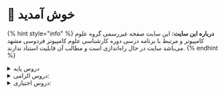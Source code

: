 # 👋 خوش آمدید 
{% hint style="info" %}
**درباره این سایت:** این سایت صفحه غیررسمی گروه علوم کامپیوتر و مرتبط با برنامه درسی دوره کارشناسی علوم کامپیوتر فردوسی مشهد می‌باشد
سایت در حال راه‌اندازی است و مطالب آن قابلیت استناد ندارند.
{% endhint %}

<details>
<summary>دروس پایه</summary>
*[ریاضی عمومی 1](docs/base/Calculus-I.md)
*[کارگاه کامپیوتر ۱](docs/base/Computer-Workshop-I.md)
*[تحلیل داده‌ها با نرم‌افزارهای عمومی](docs/base/Graphical-and-Exploratory-data-analysis.md)
*[ریاضی عمومی 2](docs/base/Calculus-II.md)
*[احتمال م‍قدماتی](docs/base/Elementary-Probability.md)
*[مبانی اقتصاد](docs/base/Basics-of-Economics.md)
*[مبانی برنامه‌نویسی](docs/base/Fundamentals-of-Computer-Programming.md)
*[معادلات دیفرانسیل](docs/base/Differential-Equations.md)

</details>

<details>

<summary>دروس الزامی:</summary>

*[بهینه‌سازی غیرخطی](docs/mandatory/Nonlinear-Optimization.md)
*[مبانی نظریه محاسبه](docs/mandatory/Introduction-to-The-theory-of-Computation.md)
*[داده‌کاوی مقدماتی](docs/mandatory/Elementary-Data-Mining.md)
*[یادگیری آماری مقدماتی](docs/mandatory/Elementary-Statistical-Learning.md)
*[روش‌های آماری](docs/mandatory/Statistical-Methods.md)
*[آمار محاسباتی](docs/mandatory/Computational-Statistics.md)
*[جبر خطی عددی](docs/mandatory/Numerical-Linear-Algebra.md)
*[مبانی آنالیز ریاضی](docs/mandatory/Foundation-of-Mathematical-Analysis.md)
*[مبانی آنالیزعددی](docs/mandatory/Foundation-of-Numerical-Analysis.md)
*[مبانی ماتریس‌ها و جبرخطی](docs/mandatory/Foundation-of-Matrix-and-Linear-Algebra.md)
*[تحلیل آماری داده ها](docs/mandatory/Statistical-Data-Analysis.md)
*[مبانی ترکیبیات](docs/mandatory/Foundation-of-Combinatorics.md)
*[اصول سیستم‌های کامپیوتری](docs/mandatory/Principles-of-Computer-Systems.md)
*[پایگاه داده](docs/mandatory/Databases.md)
*[کارگاه کامپیوتر ۲](docs/mandatory/Computer-Workshop-II.md)
*[مبانی علوم ریاضی](docs/mandatory/Foundation-of-Mathematics.md)
*[طراحی و تحلیل الگوریتم‌ها](docs/mandatory/Design-and-Analysis-of-Algorithms.md)
*[ساختمان داده و الگوریتم‌ها](docs/mandatory/Data-Structures-and-Algorithms.md)
*[پایتون برای علم داده](docs/mandatory/Python-For-Data-Science.md)
*[برنامه‌نویسی پیشرفته](docs/mandatory/Advanced-Programming.md)
*[آمار و احتمال 1](docs/mandatory/Probability-and-Statistics-I.md)
*[مبانی منطق و نظریه مجموعه ها](docs/mandatory/Fundamentals-of-Logic.md)

</details>

<details>

<summary>دروس اختیاری:</summary>

*[بهینه‌سازی گسسته](docs/elective/Discrete-Optimization.md)
*[شبیه سازی کامپیوتری](docs/elective/Computerized-Simulation.md)
*[اصول سیستم‌های عامل](docs/elective/Principles-of-Operating-Systems.md)
*[شبکه‌های اجتماعی](docs/elective/social-networks.md)
*[گرافیک کامپیوتری](docs/elective/Computer-Graphics.md)
*[مبانی جبر](docs/elective/Foundation-of-Algebra.md)
*[شبکه‌های کامپیوتری](docs/elective/Computer-Networks.md)
*[برنامه‌نویسی وب](docs/elective/Web-Programming.md)
*[برنامه‌نویسی موبایل](docs/elective/Mobile-Programming.md)
*[مبانی آنالیز فوریه و موجک ها](docs/elective/Introduction-to-Fourier-and-Wavelet-Analysis.md)
*[اصول طراحی نرم افزار](docs/elective/<p>Principles-of-Software</p><p>Design</p>.md)
*[کارآموزی](docs/elective/Apprenticeship.md)
*[کامپایلر](docs/elective/Compiler.md)
*[مباحثی در علوم کامپیوتر](docs/elective/Topics-in-Computer-Science.md)
*[مبانی بیوانفورماتیک](docs/elective/Fundamentals-of-Bioinformatic.md)
*[پروژه کارشناسی](docs/elective/Project.md)
*[نظریه گراف و کاربردها](docs/elective/Graph-Theory-and-Applications.md)
*[آنالیز عددی](docs/elective/Numerical-Analysis.md)
*[آشنایی با تحلیل کلان داده‌ها](docs/elective/Introduction-to-Big-Data-Analysis.md)
*[مباحثی در الگوریتم‌ها](docs/elective/Topics-in-Algorithms.md)
*[فرایند های تصادفی](docs/elective/Stochastic-Processes.md)
*[مبانی رایانش ابری](docs/elective/Cloud-Computing-Fundamentals.md)
*[رایانش چند‌هسته‌ای](docs/elective/Multicore-Computing.md)
*[سیگنال‌ها و سیستم‌ها](docs/elective/Signals-and-Systems.md)
*[مدیریت پروژه‌های فناوری اطلاعات](docs/elective/Information-Technology-Project-Management.md)
*[تحقیق در عملیات](docs/elective/Operations-research.md)
*[تجارت الکترونیک](docs/elective/Electronic-Commerce.md)
*[ریاضیات فازی](docs/elective/Fuzzy-Mathematics.md)
*[هندسه محاسباتی](docs/elective/Computational-Geometry.md)
*[آمار و احتمال 2](docs/elective/Probability-and-Statistics-II.md)
*[یادگیری ماشین  مقدماتی ۱](docs/elective/Elementary-Machine-Learning-I.md)
*[یادگیری ماشین مقدماتی ۲](docs/elective/Elementary-Machine-Learning-II.md)
*[نظریه محاسبه](docs/elective/Theory-of-Computation.md)
*[منطق برای علوم کامپیوتر](docs/elective/Logic-for-Computer-Science.md)
*[نظریه مقدماتی کد گذاری](docs/elective/Elementary-Coding-Theory.md)
*[رمزنگاری](docs/elective/Cryptography.md)
*[برنامه‌نویسی امن](docs/elective/Secure-Programming.md)
*[معناشناسی عملیاتی برنامه‌نویسی](docs/elective/Operational-Semantics-of-Programming.md)
*[آشنایی با نظریه بازی ها](docs/elective/Introduction-to-Game-Theory.md)
*[الگوریتم‌های تصادفی](docs/elective/Randomized-Algorithms.md)
*[رگرسیون1](docs/elective/Regression-I.md)
*[آزمایشگاه ریاضی](docs/elective/Mathematics-Lab.md)
*[هوش مصنوعی](docs/elective/Artificial-Intelligence.md)
*[هوش محاسباتی](docs/elective/Computational-Intelligence.md)
*[هوش تجاری  مقدماتی](docs/elective/Elementary-Business-intelligence.md)
*[آشنایی با یادگیری عمیق](docs/elective/Introduction-to-Deep-Learning.md)
*[اصول مصورسازی داده ها](docs/elective/Elements-of-data-visualization.md)
*[مبانی کارآفرینی](docs/elective/Foundations-of-Entrepreneurship.md)
*[توسعه کسب و کارهای نوپا](docs/elective/New-Business-Development.md)
*[مدیریت و کنترل پروژه](docs/elective/Management-and-Project-Control.md)
*[مدلسازی ریاضی](docs/elective/Elementary-Mathematical-Modeling.md)
*[سری های زمانی](docs/elective/Time-Series.md)
*[پردازش تصویر مقدماتی](docs/elective/Elementary-Image-Processing.md)
*[مبانی و اصول مدیریت](docs/elective/Basics-and-Principles-of-Management.md)

</details>

